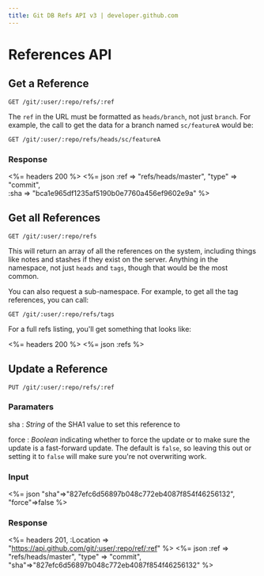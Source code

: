 ```yaml
---
title: Git DB Refs API v3 | developer.github.com
---
```


# References API

## Get a Reference

    GET /git/:user/:repo/refs/:ref

The `ref` in the URL must be formatted as `heads/branch`, not just `branch`. For example, the call to get the data for a branch named `sc/featureA` would be:

    GET /git/:user/:repo/refs/heads/sc/featureA

### Response

<%= headers 200 %>
<%= json :ref => "refs/heads/master", "type" => "commit", \
         :sha => "bca1e965df1235af5190b0e7760a456ef9602e9a" %>

## Get all References

    GET /git/:user/:repo/refs

This will return an array of all the references on the system, including
things like notes and stashes if they exist on the server.  Anything in
the namespace, not just `heads` and `tags`, though that would be the
most common.

You can also request a sub-namespace. For example, to get all the tag
references, you can call:

    GET /git/:user/:repo/refs/tags

For a full refs listing, you'll get something that looks like:

<%= headers 200 %>
<%= json :refs %>


## Update a Reference

    PUT /git/:user/:repo/refs/:ref

### Paramaters

sha
: _String_ of the SHA1 value to set this reference to

force
: _Boolean_ indicating whether to force the update or to make sure the
update is a fast-forward update. The default is `false`, so leaving this
out or setting it to `false` will make sure you're not overwriting work.

### Input

<%= json "sha"=>"827efc6d56897b048c772eb4087f854f46256132", \
         "force"=>false %>

### Response

<%= headers 201,
      :Location => "https://api.github.com/git/:user/:repo/ref/:ref" %>
<%= json :ref => "refs/heads/master", "type" => "commit", \
         "sha"=>"827efc6d56897b048c772eb4087f854f46256132" %>

